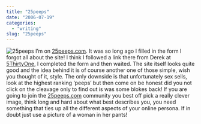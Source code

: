 ```yaml
---
title: "25peeps"
date: "2006-07-19"
categories:
  - "writing"
slug: "25peeps"
---
```


![25peeps](/images/193203315.jpg)
I’m on [25peeps.com](https://www.25peeps.com/r/1192). It was so long ago I filled in the form I forgot all about the site! I think I followed a link there from Derek at [5ThirtyOne](https://www.5thirtyone.com), I completed the form and then waited. The site itself looks quite good and the idea behind it is of course another one of those simple, wish you thought of it, style. The only downside is that unfortunately sex sells, look at the highest ranking ‘peeps’ but then come on be honest did you not click on the cleavage only to find out is was some blokes back! If you are going to join the [25peeps.com](https://www.25peeps.com/r/1192) community you best off pick a really clever image, think long and hard about what best describes you, you need something that ties up all the different aspects of your online persona. If in doubt just use a picture of a woman in her pants!
